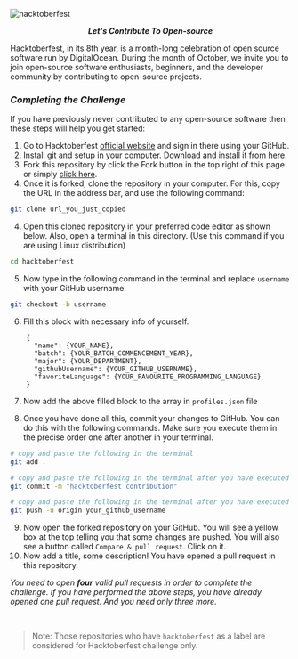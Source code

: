 ![hacktoberfest](./src/assets/Hacktoberfest.png)
<div align="center">
	<p>
        <b><i>Let's Contribute To Open-source</i></b>
    </p>
</div>

Hacktoberfest, in its 8th year, is a month-long celebration of open source software run by DigitalOcean. During the month of October, we invite you to join open-source software enthusiasts, beginners, and the developer community by contributing to open-source projects.

### *Completing the Challenge*

If you have previously never contributed to any open-source software then these steps will help you get started:

1. Go to Hacktoberfest [official website](https://hacktoberfest.digitalocean.com/) and sign in there using your GitHub.
2. Install git and setup in your computer. Download and install it from [here](https://git-scm.com/downloads).
3. Fork this repository by click the Fork button in the top right of this page or simply [click here](https://github.com/sharjeelyunus/hacktoberfest/fork).
4. Once it is forked, clone the repository in your computer. For this, copy the URL in the address bar, and use the following command:

```sh
git clone url_you_just_copied
```

4. Open this cloned repository in your preferred code editor as shown below. Also, open a terminal in this directory.
(Use this command if you are using Linux distribution)

```sh
cd hacktoberfest
```

5. Now type in the following command in the terminal and replace `username` with your GitHub username.

```sh
git checkout -b username
```

6. Fill this block with necessary info of yourself.
```
    {
      "name": {YOUR_NAME},
      "batch": {YOUR_BATCH_COMMENCEMENT_YEAR},
      "major": {YOUR_DEPARTMENT},
      "githubUsername": {YOUR_GITHUB_USERNAME},
      "favoriteLanguage": {YOUR_FAVOURITE_PROGRAMMING_LANGUAGE}
    }
```

7. Now add the above filled block to the array in `profiles.json` file


8. Once you have done all this, commit your changes to GitHub. You can do this with the following commands. Make sure you execute them in the precise order one after another in your terminal.

```sh
# copy and paste the following in the terminal
git add .

# copy and paste the following in the terminal after you have executed the previous command
git commit -m "hacktoberfest contribution"

# copy and paste the following in the terminal after you have executed the previous command
git push -u origin your_github_username
```

9. Now open the forked repository on your GitHub. You will see a yellow box at the top telling you that some changes are pushed. You will also see a button called `Compare & pull request`. Click on it.
10. Now add a title, some description! You have opened a pull request in this repository.

*You need to open **four** valid pull requests in order to complete the challenge. If you have performed the above steps, you have already opened one pull request. And you need only three more.*

<br>

>Note: Those repositories who have `hacktoberfest` as a label are considered for Hacktoberfest challenge only.